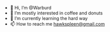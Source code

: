 - 👋 Hi, I’m @Warburd
- 👀 I’m mostly interested in coffee and donuts
- 🌱 I’m currently learning the hard way
- 📫 How to reach me hawkspleen@gmail.com

<!---
Warburd/Warburd is a ✨ special ✨ repository because its `README.md` (this file) appears on your GitHub profile.
You can click the Preview link to take a look at your changes.
--->
